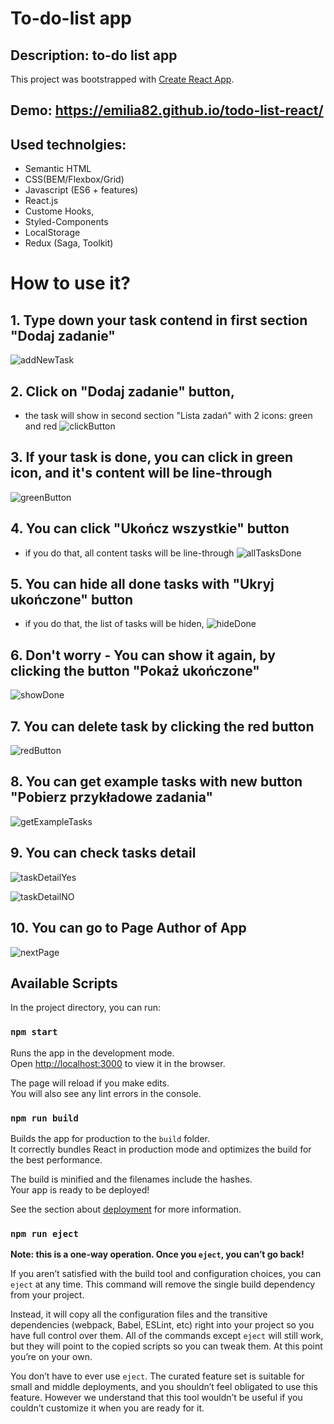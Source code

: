 # To-do-list app

## Description: to-do list app

This project was bootstrapped with [Create React App](https://github.com/facebook/create-react-app).

## Demo: https://emilia82.github.io/todo-list-react/
## Used technolgies: 

- Semantic HTML
- CSS(BEM/Flexbox/Grid) 
- Javascript (ES6 + features)
- React.js
- Custome Hooks,
- Styled-Components
- LocalStorage
- Redux (Saga, Toolkit)

# How to use it? 
## 1. Type down your task contend in first section "Dodaj zadanie" 
![addNewTask](https://github.com/emilia82/todo-list-react/blob/main/src/images/addNewTask.gif?raw=true)
## 2. Click on "Dodaj zadanie" button, 
- the task will show in second section "Lista zadań" with 2 icons: green and red 
![clickButton](https://github.com/emilia82/todo-list-react/blob/main/src/images/clickButton.gif?raw=true)
## 3. If your task is done, you can click in green icon, and it's content will be line-through 
![greenButton](https://github.com/emilia82/todo-list-react/blob/main/src/images/greenButton.gif?raw=true)
## 4. You can click "Ukończ wszystkie" button 
- if you do that, all content tasks will be line-through 
![allTasksDone](https://github.com/emilia82/todo-list-react/blob/main/src/images/allTasksDone.gif?raw=true)

## 5. You can hide all done tasks with "Ukryj ukończone" button
- if you do that, the list of tasks will be hiden, 
![hideDone](https://github.com/emilia82/todo-list-react/blob/main/src/images/hideDone.gif?raw=true)

## 6. Don't worry - You can show it again, by clicking the button "Pokaż ukończone" 
![showDone](https://github.com/emilia82/todo-list-react/blob/main/src/images/showDone.gif?raw=true)

## 7. You can delete task by clicking the red button
![redButton](https://github.com/emilia82/todo-list-react/blob/main/src/images/redButton.gif?raw=true)

## 8. You can get example tasks with new button "Pobierz przykładowe zadania" 
![getExampleTasks](https://github.com/emilia82/todo-list-react/blob/main/src/images/getExampleTasks.gif?raw=true)

## 9. You can check tasks detail
![taskDetailYes](https://github.com/emilia82/todo-list-react/blob/main/src/images/taskDetailYes.gif?raw=true)

![taskDetailNO](https://github.com/emilia82/todo-list-react/blob/main/src/images/taskDetailNO.gif?raw=true)

## 10. You can go to Page Author of App
![nextPage](https://github.com/emilia82/todo-list-react/blob/main/src/images/nextPage.gif?raw=true)

## Available Scripts

In the project directory, you can run:

### `npm start`

Runs the app in the development mode.\
Open [http://localhost:3000](http://localhost:3000) to view it in the browser.

The page will reload if you make edits.\
You will also see any lint errors in the console.


### `npm run build`

Builds the app for production to the `build` folder.\
It correctly bundles React in production mode and optimizes the build for the best performance.

The build is minified and the filenames include the hashes.\
Your app is ready to be deployed!

See the section about [deployment](https://facebook.github.io/create-react-app/docs/deployment) for more information.

### `npm run eject`

**Note: this is a one-way operation. Once you `eject`, you can’t go back!**

If you aren’t satisfied with the build tool and configuration choices, you can `eject` at any time. This command will remove the single build dependency from your project.

Instead, it will copy all the configuration files and the transitive dependencies (webpack, Babel, ESLint, etc) right into your project so you have full control over them. All of the commands except `eject` will still work, but they will point to the copied scripts so you can tweak them. At this point you’re on your own.

You don’t have to ever use `eject`. The curated feature set is suitable for small and middle deployments, and you shouldn’t feel obligated to use this feature. However we understand that this tool wouldn’t be useful if you couldn’t customize it when you are ready for it.











